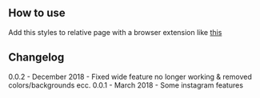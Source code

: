 ## How to use
Add this styles to relative page with a browser extension like [this](https://chrome.google.com/webstore/detail/user-css/okpjlejfhacmgjkmknjhadmkdbcldfcb)

## Changelog
0.0.2 - December 2018 - Fixed wide feature no longer working & removed colors/backgrounds ecc.
0.0.1 - March 2018 - Some instagram features
